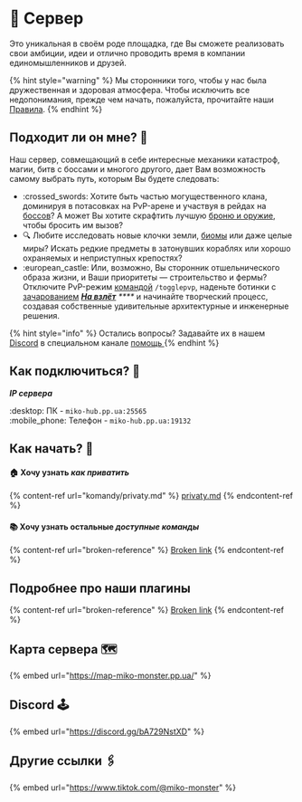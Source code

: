 # 💽 Сервер

Это уникальная в своём роде площадка, где Вы сможете реализовать свои амбиции, идеи и отлично проводить время в компании единомышленников и друзей.&#x20;

{% hint style="warning" %}
Мы сторонники того, чтобы у нас была дружественная и здоровая атмосфера. Чтобы исключить все недопонимания, прежде чем начать, пожалуйста, прочитайте наши [Правила](obshaya-informaciya/pravila/).
{% endhint %}

## Подходит ли он мне? :thinking:

Наш сервер, совмещающий в себе интересные механики катастроф, магии, битв с боссами и многого другого, дает Вам возможность самому выбрать путь, которым Вы будете следовать:&#x20;

* :crossed\_swords: Хотите быть частью могущественного клана, доминируя в потасовках на PvP-арене и участвуя в рейдах на [боссов](igrovye-momenty/sushestva/bossy/)? А может Вы хотите скрафтить лучшую [броню и оружие](igrovye-momenty/nabory-broni/), чтобы бросить им вызов?
* :mag: Любите исследовать новые клочки земли, [биомы](igrovye-momenty/generacii/) или даже целые миры? Искать редкие предметы в затонувших кораблях или хорошо охраняемых и неприступных крепостях?
* :european\_castle: Или, возможно, Вы сторонник отшельнического образа жизни, и Ваши приоритеты — строительство и фермы? Отключите PvP-режим [командой](broken-reference) `/togglepvp`, наденьте ботинки с [зачарованием](broken-reference) [_**На взлёт**_](kastomnye-chary/legendarnye-chary/na-vzlyot.md) _****_ и начинайте творческий процесс, создавая собственные  удивительные архитектурные и инженерные решения.

{% hint style="info" %}
Остались вопросы? Задавайте их в нашем [Discord](https://discord.gg/bA729NstXD) в специальном канале [помощь ](https://discord.com/channels/1060327997548265603/1182341290982113361)
{% endhint %}

## Как подключиться? 🔌

_**IP сервера**_&#x20;

:desktop: ПК - `miko-hub.pp.ua:25565` \
:mobile\_phone: Телефон - `miko-hub.pp.ua:19132`

## Как начать? :rocket:&#x20;

#### 🏠 Хочу узнать _**как приватить**_

{% content-ref url="komandy/privaty.md" %}
[privaty.md](komandy/privaty.md)
{% endcontent-ref %}

#### :books: Хочу узнать остальные _доступные команды_

{% content-ref url="broken-reference" %}
[Broken link](broken-reference)
{% endcontent-ref %}

## Подробнее про наши плагины

{% content-ref url="broken-reference" %}
[Broken link](broken-reference)
{% endcontent-ref %}

## Карта сервера 🗺️

{% embed url="https://map-miko-monster.pp.ua/" %}

## Discord 🕹️

{% embed url="https://discord.gg/bA729NstXD" %}

## Другие ссылки 🖇️

{% embed url="https://www.tiktok.com/@miko-monster" %}

